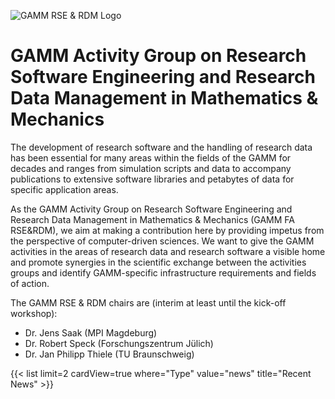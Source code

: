 
![GAMM RSE & RDM Logo](img/Logo.png)

# GAMM Activity Group on Research Software Engineering and Research Data Management in Mathematics & Mechanics

The development of research software and the handling of research data has been essential for many areas within the fields of the GAMM for decades and ranges from simulation scripts and data to accompany publications to extensive software libraries and petabytes of data for specific application areas.

As the GAMM Activity Group on Research Software Engineering and Research Data Management in Mathematics & Mechanics (GAMM FA RSE&RDM), we aim at making a contribution here by providing impetus from the perspective of computer-driven sciences. We want to give the GAMM activities in the areas of research data and research software a visible home and promote synergies in the scientific exchange between the activities groups and identify GAMM-specific infrastructure requirements and fields of action.

The GAMM RSE & RDM chairs are  (interim at least until the kick-off workshop):

- Dr. Jens Saak (MPI Magdeburg)
- Dr. Robert Speck (Forschungszentrum Jülich)
- Dr. Jan Philipp Thiele (TU Braunschweig)


{{< list limit=2 cardView=true where="Type" value="news" title="Recent News" >}}
